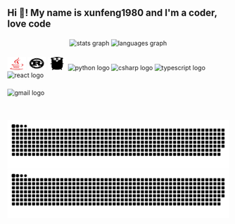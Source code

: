 <h2 align="left">Hi 👋! My name is xunfeng1980 and I'm a coder, love code </h2>

###

<div align="center">
  <img src="https://github-readme-stats.vercel.app/api?hide_title=false&hide_rank=false&show_icons=true&include_all_commits=true&count_private=true&disable_animations=false&theme=dracula&locale=en&hide_border=false&username=xunfeng1980" height="150" alt="stats graph"  />
  <img src="https://github-readme-stats.vercel.app/api/top-langs?locale=en&hide_title=false&layout=compact&card_width=320&langs_count=10&theme=dracula&hide_border=false&username=xunfeng1980" height="150" alt="languages graph"  />
</div>

###


###

<div align="left">
  <img src="https://raw.githubusercontent.com/devicons/devicon/v2.15.1/icons/java/java-plain.svg" height="30" width="42" alt="java logo"  />
  <img src="https://raw.githubusercontent.com/devicons/devicon/v2.15.1/icons/rust/rust-plain.svg" height="30" width="42" alt="rust logo"  />
  <img src="https://raw.githubusercontent.com/devicons/devicon/v2.15.1/icons/go/go-plain.svg" height="30" width="42" alt="go logo"  />
  <img src="https://cdn.jsdelivr.net/gh/devicons/devicon/icons/python/python-original.svg" height="30" width="42" alt="python logo"  />
  <img src="https://cdn.jsdelivr.net/gh/devicons/devicon/icons/csharp/csharp-original.svg" height="30" width="42" alt="csharp logo"  />
  <img src="https://cdn.jsdelivr.net/gh/devicons/devicon/icons/typescript/typescript-plain.svg" height="30" width="42" alt="typescript logo"  />
  <img src="https://cdn.jsdelivr.net/gh/devicons/devicon/icons/react/react-original.svg" height="30" width="42" alt="react logo"  />
</div>

###

<div align="left">
  <img src="https://img.shields.io/static/v1?message=Gmail&logo=gmail&label=&color=D14836&logoColor=white&labelColor=&style=for-the-badge" height="35" alt="gmail logo"  />
</div>

###

<br clear="both">

![github contribution grid snake animation](https://raw.githubusercontent.com/xunfeng1980/xunfeng1980/output/github-contribution-grid-snake-dark.svg#gh-dark-mode-only)![github contribution grid snake animation](https://raw.githubusercontent.com/xunfeng1980/xunfeng1980/output/github-contribution-grid-snake.svg#gh-light-mode-only)


###
